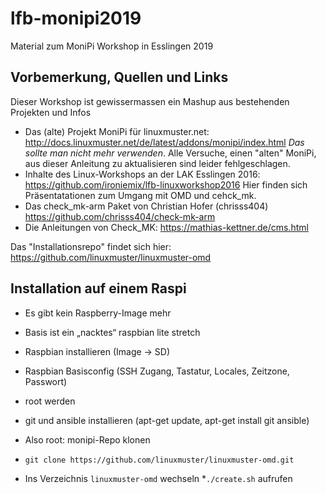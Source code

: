 # lfb-monipi2019

Material zum MoniPi Workshop in Esslingen 2019

## Vorbemerkung, Quellen und Links

Dieser Workshop ist gewissermassen ein Mashup aus bestehenden Projekten und Infos

* Das (alte) Projekt MoniPi für linuxmuster.net: http://docs.linuxmuster.net/de/latest/addons/monipi/index.html *Das sollte man nicht mehr verwenden*. Alle Versuche, einen "alten" MoniPi, aus dieser Anleitung zu aktualisieren sind leider fehlgeschlagen.
* Inhalte des Linux-Workshops an der LAK Esslingen 2016: https://github.com/ironiemix/lfb-linuxworkshop2016 Hier finden sich Präsentatationen zum Umgang mit OMD und cehck_mk.
* Das check_mk-arm Paket von Christian Hofer (chrisss404) https://github.com/chrisss404/check-mk-arm
* Die Anleitungen von Check_MK: https://mathias-kettner.de/cms.html

Das "Installationsrepo" findet sich hier: https://github.com/linuxmuster/linuxmuster-omd

## Installation auf einem Raspi

* Es gibt kein Raspberry-Image mehr
* Basis ist ein „nacktes“ raspbian lite stretch

* Raspbian installieren (Image → SD) 
* Raspbian Basisconfig (SSH Zugang, Tastatur, Locales, Zeitzone, Passwort)
* root werden
* git und ansible installieren  (apt-get update, apt-get install git ansible)
* Also root: monipi-Repo klonen
* ``git clone https://github.com/linuxmuster/linuxmuster-omd.git``
* Ins Verzeichnis ``linuxmuster-omd`` wechseln 
*``./create.sh`` aufrufen


